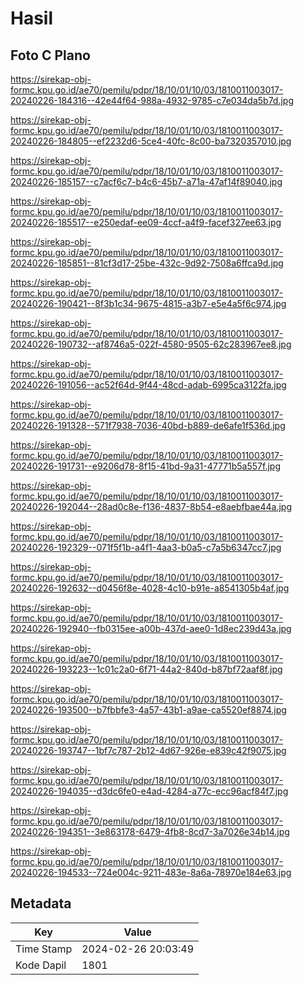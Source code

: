 # Hasil

## Foto C Plano

https://sirekap-obj-formc.kpu.go.id/ae70/pemilu/pdpr/18/10/01/10/03/1810011003017-20240226-184316--42e44f64-988a-4932-9785-c7e034da5b7d.jpg

https://sirekap-obj-formc.kpu.go.id/ae70/pemilu/pdpr/18/10/01/10/03/1810011003017-20240226-184805--ef2232d6-5ce4-40fc-8c00-ba7320357010.jpg

https://sirekap-obj-formc.kpu.go.id/ae70/pemilu/pdpr/18/10/01/10/03/1810011003017-20240226-185157--c7acf6c7-b4c6-45b7-a71a-47af14f89040.jpg

https://sirekap-obj-formc.kpu.go.id/ae70/pemilu/pdpr/18/10/01/10/03/1810011003017-20240226-185517--e250edaf-ee09-4ccf-a4f9-facef327ee63.jpg

https://sirekap-obj-formc.kpu.go.id/ae70/pemilu/pdpr/18/10/01/10/03/1810011003017-20240226-185851--81cf3d17-25be-432c-9d92-7508a6ffca9d.jpg

https://sirekap-obj-formc.kpu.go.id/ae70/pemilu/pdpr/18/10/01/10/03/1810011003017-20240226-190421--8f3b1c34-9675-4815-a3b7-e5e4a5f6c974.jpg

https://sirekap-obj-formc.kpu.go.id/ae70/pemilu/pdpr/18/10/01/10/03/1810011003017-20240226-190732--af8746a5-022f-4580-9505-62c283967ee8.jpg

https://sirekap-obj-formc.kpu.go.id/ae70/pemilu/pdpr/18/10/01/10/03/1810011003017-20240226-191056--ac52f64d-9f44-48cd-adab-6995ca3122fa.jpg

https://sirekap-obj-formc.kpu.go.id/ae70/pemilu/pdpr/18/10/01/10/03/1810011003017-20240226-191328--571f7938-7036-40bd-b889-de6afe1f536d.jpg

https://sirekap-obj-formc.kpu.go.id/ae70/pemilu/pdpr/18/10/01/10/03/1810011003017-20240226-191731--e9206d78-8f15-41bd-9a31-47771b5a557f.jpg

https://sirekap-obj-formc.kpu.go.id/ae70/pemilu/pdpr/18/10/01/10/03/1810011003017-20240226-192044--28ad0c8e-f136-4837-8b54-e8aebfbae44a.jpg

https://sirekap-obj-formc.kpu.go.id/ae70/pemilu/pdpr/18/10/01/10/03/1810011003017-20240226-192329--071f5f1b-a4f1-4aa3-b0a5-c7a5b6347cc7.jpg

https://sirekap-obj-formc.kpu.go.id/ae70/pemilu/pdpr/18/10/01/10/03/1810011003017-20240226-192632--d0456f8e-4028-4c10-b91e-a8541305b4af.jpg

https://sirekap-obj-formc.kpu.go.id/ae70/pemilu/pdpr/18/10/01/10/03/1810011003017-20240226-192940--fb0315ee-a00b-437d-aee0-1d8ec239d43a.jpg

https://sirekap-obj-formc.kpu.go.id/ae70/pemilu/pdpr/18/10/01/10/03/1810011003017-20240226-193223--1c01c2a0-6f71-44a2-840d-b87bf72aaf8f.jpg

https://sirekap-obj-formc.kpu.go.id/ae70/pemilu/pdpr/18/10/01/10/03/1810011003017-20240226-193500--b7fbbfe3-4a57-43b1-a9ae-ca5520ef8874.jpg

https://sirekap-obj-formc.kpu.go.id/ae70/pemilu/pdpr/18/10/01/10/03/1810011003017-20240226-193747--1bf7c787-2b12-4d67-926e-e839c42f9075.jpg

https://sirekap-obj-formc.kpu.go.id/ae70/pemilu/pdpr/18/10/01/10/03/1810011003017-20240226-194035--d3dc6fe0-e4ad-4284-a77c-ecc96acf84f7.jpg

https://sirekap-obj-formc.kpu.go.id/ae70/pemilu/pdpr/18/10/01/10/03/1810011003017-20240226-194351--3e863178-6479-4fb8-8cd7-3a7026e34b14.jpg

https://sirekap-obj-formc.kpu.go.id/ae70/pemilu/pdpr/18/10/01/10/03/1810011003017-20240226-194533--724e004c-9211-483e-8a6a-78970e184e63.jpg


## Metadata

| Key        | Value               |
| ---------- | ------------------- |
| Time Stamp | 2024-02-26 20:03:49 |
| Kode Dapil | 1801                |



